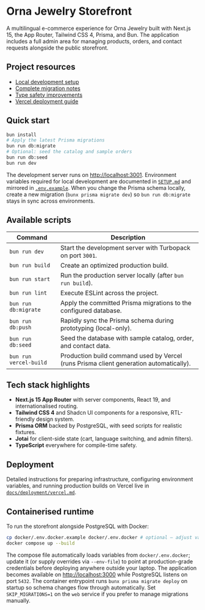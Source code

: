 # Orna Jewelry Storefront

A multilingual e-commerce experience for Orna Jewelry built with Next.js 15, the App Router, Tailwind CSS 4, Prisma, and Bun. The application includes a full admin area for managing products, orders, and contact requests alongside the public storefront.

## Project resources

- [Local development setup](SETUP.md)
- [Complete migration notes](COMPLETE_MIGRATION_GUIDE.md)
- [Type safety improvements](TYPE_IMPROVEMENTS_SUMMARY.md)
- [Vercel deployment guide](docs/deployment/vercel.md)

## Quick start

```bash
bun install
# Apply the latest Prisma migrations
bun run db:migrate
# Optional: seed the catalog and sample orders
bun run db:seed
bun run dev
```

The development server runs on [http://localhost:3001](http://localhost:3001). Environment variables required for local development are documented in [`SETUP.md`](SETUP.md) and mirrored in [`.env.example`](.env.example). When you change the Prisma schema locally, create a new migration (`bunx prisma migrate dev`) so `bun run db:migrate` stays in sync across environments.

## Available scripts

| Command                | Description                                                                            |
| ---------------------- | -------------------------------------------------------------------------------------- |
| `bun run dev`          | Start the development server with Turbopack on port `3001`.                            |
| `bun run build`        | Create an optimized production build.                                                  |
| `bun run start`        | Run the production server locally (after `bun run build`).                             |
| `bun run lint`         | Execute ESLint across the project.                                                     |
| `bun run db:migrate`   | Apply the committed Prisma migrations to the configured database.                      |
| `bun run db:push`      | Rapidly sync the Prisma schema during prototyping (local-only).                        |
| `bun run db:seed`      | Seed the database with sample catalog, order, and contact data.                        |
| `bun run vercel-build` | Production build command used by Vercel (runs Prisma client generation automatically). |

## Tech stack highlights

- **Next.js 15 App Router** with server components, React 19, and internationalised routing.
- **Tailwind CSS 4** and Shadcn UI components for a responsive, RTL-friendly design system.
- **Prisma ORM** backed by PostgreSQL, with seed scripts for realistic fixtures.
- **Jotai** for client-side state (cart, language switching, and admin filters).
- **TypeScript** everywhere for compile-time safety.

## Deployment

Detailed instructions for preparing infrastructure, configuring environment variables, and running production builds on Vercel live in [`docs/deployment/vercel.md`](docs/deployment/vercel.md).

## Containerised runtime

To run the storefront alongside PostgreSQL with Docker:

```bash
cp docker/.env.docker.example docker/.env.docker # optional – adjust values as needed
docker compose up --build
```

The compose file automatically loads variables from `docker/.env.docker`; update it (or supply overrides via `--env-file`) to point at production-grade credentials before deploying anywhere outside your laptop. The application becomes available on [http://localhost:3000](http://localhost:3000) while PostgreSQL listens on port `5432`. The container entrypoint runs `bunx prisma migrate deploy` on startup so schema changes flow through automatically. Set `SKIP_MIGRATIONS=1` on the `web` service if you prefer to manage migrations manually.